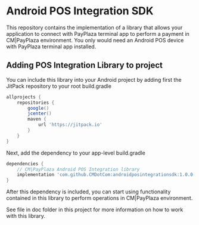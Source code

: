 # Android POS Integration SDK

This repository contains the implementation of a library that allows your application to connect with PayPlaza terminal app to perform a payment in CM|PayPlaza environment. You only would need an Android POS device with PayPlaza terminal app installed.

## Adding POS Integration Library to project
You can include this library into your Android project by adding first the JitPack repository to your root build.gradle

```groovy
allprojects {
    repositories {
        google()
        jcenter()
        maven {
            url 'https://jitpack.io'
        }
    }
}
```

Next, add the dependency to your app-level build.gradle

```groovy
dependencies {
    // CM|PayPlaza Android POS Integration library
    implementation 'com.github.CMDotCom:androidposintegrationsdk:1.0.0'
}
```

After this dependency is included, you can start using functionality contained in this library to perform operations in CM|PayPlaza environment.

See file in doc folder in this project for more information on how to work with this library.


